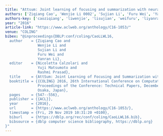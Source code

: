 ```yaml
---
title: "Attsum: Joint learning of focusing and summarization with neural attention"
authors: ['Ziqiang Cao', 'Wenjie Li 0002', 'Sujian Li', 'Furu Wei', 'Yanran Li']
authors-key: ['caoziqiang', 'liwenjie', 'lisujian', 'weifuru', 'liyanran']
year: "2016"
article-link: "https://www.aclweb.org/anthology/C16-1053/"
venue: "COLING"
bibex: "@inproceedings{DBLP:conf/coling/CaoLLWL16,
  author    = {Ziqiang Cao and
               Wenjie Li and
               Sujian Li and
               Furu Wei and
               Yanran Li},
  editor    = {Nicoletta Calzolari and
               Yuji Matsumoto and
               Rashmi Prasad},
  title     = {AttSum: Joint Learning of Focusing and Summarization with Neural Attention},
  booktitle = {{COLING} 2016, 26th International Conference on Computational Linguistics,
               Proceedings of the Conference: Technical Papers, December 11-16, 2016,
               Osaka, Japan},
  pages     = {547--556},
  publisher = {{ACL}},
  year      = {2016},
  url       = {https://www.aclweb.org/anthology/C16-1053/},
  timestamp = {Fri, 29 Nov 2019 10:31:20 +0100},
  biburl    = {https://dblp.org/rec/conf/coling/CaoLLWL16.bib},
  bibsource = {dblp computer science bibliography, https://dblp.org}
}"
---
```


